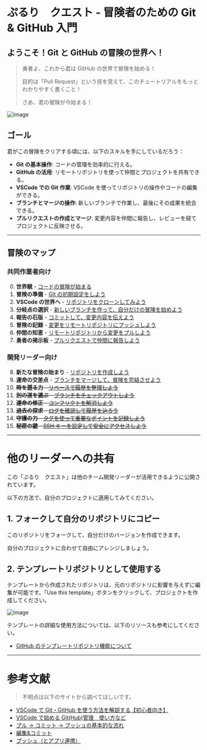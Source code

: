 # ぷるり　クエスト - 冒険者のための Git & GitHub 入門

## ようこそ！Git と GitHub の冒険の世界へ！

> 勇者よ、これから君は GitHub の世界で冒険を始める！
>
> 目的は「Pull Request」という技を覚えて、このチュートリアルをもっとわかりやすく書くこと！
>
> さあ、君の冒険が今始まる！

![image](https://github.com/user-attachments/assets/7a35ecbc-1bb4-48cb-8561-ede7b8577957)

## ゴール

君がこの冒険をクリアする頃には、以下のスキルを手にしているだろう：

- **Git の基本操作**: コードの管理を効率的に行える。
- **GitHub の活用**: リモートリポジトリを使って仲間とプロジェクトを共有できる。
- **VSCode での Git 作業**: VSCode を使ってリポジトリの操作やコードの編集ができる。
- **ブランチとマージの操作**: 新しいブランチで作業し、最後にその成果を統合できる。
- **プルリクエストの作成とマージ**: 変更内容を仲間に報告し、レビューを経てプロジェクトに反映させる。

---

## 冒険のマップ

### 共同作業者向け

0. **世界観** - [コードの冒険が始まる](chapters/00_not_gdrive.md)
1. **冒険の準備** - [Git の初期設定をしよう](chapters/01_git_setup.md)
2. **VSCode の世界へ** - [リポジトリをクローンしてみよう](chapters/02_clone.md)
3. **分岐点の選択** - [新しいブランチを作って、自分だけの冒険を始めよう](chapters/03_branch.md)
4. **報告の石版** - [コミットして、変更内容を伝えよう](chapters/04_commit.md)
5. **冒険の記録** - [変更をリモートリポジトリにプッシュしよう](chapters/05_push.md)
6. **仲間の知恵** - [リモートリポジトリから変更をプルしよう](chapters/06_pull.md)
7. **勇者の掲示板** - [プルリクエストで仲間に報告しよう](chapters/07_pull_request.md)

### 開発リーダー向け

8. **新たな冒険の始まり** - [リポジトリを作成しよう](chapters/08_init.md)
9. **運命の交差点** - [ブランチをマージして、冒険を完結させよう](chapters/09_merge.md)
10. ~~**時を遡る力** - [リベースで履歴を整理しよう](chapters/10_rebase.md)~~
11. ~~**別の道を選ぶ** - [ブランチをチェックアウトしよう](chapters/11_checkout.md)~~
12. ~~**運命の修正** - [コンフリクトを解消しよう](chapters/12_conflicts.md)~~
13. ~~**過去の探求** - [ログを確認して履歴を辿ろう](chapters/13_log.md)~~
14. ~~**守護の力** - [タグを使って重要なポイントを記録しよう](chapters/14_tags.md)~~
15. ~~**秘密の鍵** - [SSH キーを設定して安全にアクセスしよう](chapters/15_ssh_keys.md)~~

---

# 他のリーダーへの共有

この「ぷるり　クエスト」は他のチーム開発リーダーが活用できるように公開されています。

以下の方法で、自分のプロジェクトに適用してみてください。

## 1. **フォークして自分のリポジトリにコピー**

このリポジトリをフォークして、自分だけのバージョンを作成できます。

自分のプロジェクトに合わせて自由にアレンジしましょう。

## 2. **テンプレートリポジトリとして使用する**

テンプレートから作成されたリポジトリは、元のリポジトリに影響を与えずに編集が可能です。「Use this template」ボタンをクリックして、プロジェクトを作成してください。

![image](https://github.com/user-attachments/assets/649c367f-ee83-4279-b78d-d3d99d4c4e3a)

テンプレートの詳細な使用方法については、以下のリソースも参考にしてください。

- [GitHub のテンプレートリポジトリ機能について](https://docs.github.com/en/repositories/creating-and-managing-repositories/creating-a-template-repository)

---

# 参考文献

> 不明点は以下のサイトから調べてほしいです。

- [VSCode で Git・GitHub を使う方法を解説する【初心者向き】](https://miyashimo-studio.jp/blog/detail/vscode-github/)
- [VSCode で始める Git(Hub)管理　使い方など](https://zenn.dev/kd_gamegikenblg/articles/b220e23b0b7ef9#%E4%BD%BF%E3%81%84%E6%96%B9)
- [プル → コミット → プッシュの基本的な流れ](https://zenn.dev/ojk/books/github-vscode/viewer/pull-push)
- [編集&コミット](https://zenn.dev/ojk/books/github-vscode/viewer/vscode-git#%E7%B7%A8%E9%9B%86%EF%BC%86%E3%82%B3%E3%83%9F%E3%83%83%E3%83%88)
- [プッシュ（とアプリ連携）](https://zenn.dev/ojk/books/github-vscode/viewer/vscode-git#%E3%83%97%E3%83%83%E3%82%B7%E3%83%A5%EF%BC%88%E3%81%A8%E3%82%A2%E3%83%97%E3%83%AA%E9%80%A3%E6%90%BA%EF%BC%89)
